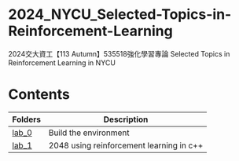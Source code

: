 # 2024_NYCU_Selected-Topics-in-Reinforcement-Learning
2024交大資工【113 Autumn】535518強化學習專論 Selected Topics in Reinforcement Learning in NYCU

# Contents
| Folders | Description |
|---------|-------------|
|[lab_0](/lab_0)| Build the environment |
|[lab_1](/lab_1)| 2048 using reinforcement learning in c++ |


